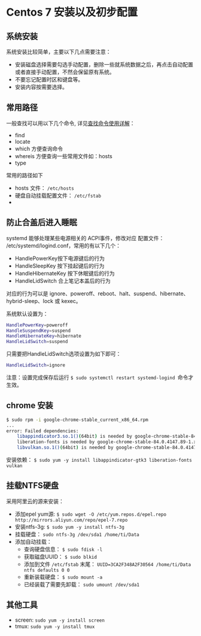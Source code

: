 # Centos 7 安装以及初步配置

## 系统安装
系统安装比较简单，主要以下几点需要注意：
- 安装磁盘选择需要勾选手动配置，删除一些就系统数据之后，再点击自动配置或者直接手动配置，不然会保留原有系统。
- 不要忘记配置时区和键盘等。
- 安装内容按需要选择。

## 常用路径
一般查找可以用以下几个命令, 详见[查找命令使用详解](search-cmd.md)： 
- find
- locate
- which 方便查询命令
- whereis 方便查询一些常用文件如：hosts
- type

常用的路径如下
- hosts 文件： `/etc/hosts`
- 硬盘自动挂载配置文件： `/etc/fstab`
- 

## 防止合盖后进入睡眠
systemd 能够处理某些电源相关的 ACPI事件，修改对应 配置文件： /etc/systemd/logind.conf，常用的有以下几个：
- HandlePowerKey按下电源键后的行为
- HandleSleepKey 按下挂起键后的行为
- HandleHibernateKey 按下休眠键后的行为
- HandleLidSwitch 合上笔记本盖后的行为

对应的行为可以是 ignore、poweroff、reboot、halt、suspend、hibernate、hybrid-sleep、lock 或 kexec。

系统默认设置为：
```sh
HandlePowerKey=poweroff
HandleSuspendKey=suspend
HandleHibernateKey=hibernate
HandleLidSwitch=suspend
```

只需要把HandleLidSwitch选项设置为如下即可：

```sh
HandleLidSwitch=ignore
```

注意：设置完成保存后运行 `$ sudo systemctl restart systemd-logind `命令才生效。


## chrome 安装

```sh
$ sudo rpm -i google-chrome-stable_current_x86_64.rpm
...
error: Failed dependencies:
	libappindicator3.so.1()(64bit) is needed by google-chrome-stable-84.0.4147.89-1.x86_64
	liberation-fonts is needed by google-chrome-stable-84.0.4147.89-1.x86_64
	libvulkan.so.1()(64bit) is needed by google-chrome-stable-84.0.4147.89-1.x86_64
```
安装依赖：
`$ sudo yum -y install libappindicator-gtk3 liberation-fonts vulkan`


## 挂载NTFS硬盘
采用阿里云的源来安装：
- 添加epel yum源: `$ sudo wget -O /etc/yum.repos.d/epel.repo http://mirrors.aliyun.com/repo/epel-7.repo`
- 安装ntfs-3g: `$ sudo yum -y install ntfs-3g`
- 挂载硬盘： `sudo ntfs-3g /dev/sda1 /home/ti/Data`
- 添加自动挂载： 
	- 查询硬盘信息： `$ sudo fdisk -l`
	- 获取磁盘UUID： `$ sudo blkid`
	- 添加到文件 `/etc/fstab` 末尾： `UUID=3CA2F348A2F30564 /home/ti/Data ntfs defaults 0 0`
	- 重新装载硬盘： `$ sudo mount -a`
	- 已经装载了需要先卸载： `sudo umount /dev/sda1`


## 其他工具
- screen: `sudo yum -y install screen` 
- tmux: `sudo yum -y install tmux` 